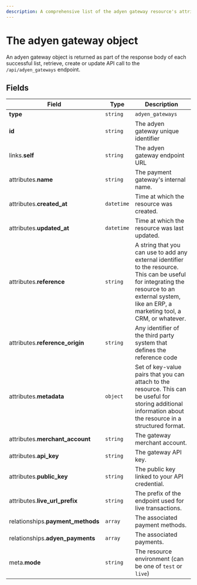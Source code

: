 ```yaml
---
description: A comprehensive list of the adyen gateway resource's attributes and relationships
---
```


# The adyen gateway object

An adyen gateway object is returned as part of the response body of each successful list, retrieve, create or update API call to the `/api/adyen_gateways` endpoint.

## Fields

| Field          | Type     | Description                                  |
| -------------- | -------- | -------------------------------------------- |
| **type**       | `string` | `adyen_gateways`                        |
| **id**         | `string` | The adyen gateway unique identifier  |
| links.**self** | `string` | The adyen gateway endpoint URL       |
| attributes.**name** | `string` | The payment gateway's internal name. |
| attributes.**created_at** | `datetime` | Time at which the resource was created. |
| attributes.**updated_at** | `datetime` | Time at which the resource was last updated. |
| attributes.**reference** | `string` | A string that you can use to add any external identifier to the resource. This can be useful for integrating the resource to an external system, like an ERP, a marketing tool, a CRM, or whatever. |
| attributes.**reference_origin** | `string` | Any identifier of the third party system that defines the reference code |
| attributes.**metadata** | `object` | Set of key-value pairs that you can attach to the resource. This can be useful for storing additional information about the resource in a structured format. |
| attributes.**merchant_account** | `string` | The gateway merchant account. |
| attributes.**api_key** | `string` | The gateway API key. |
| attributes.**public_key** | `string` | The public key linked to your API credential. |
| attributes.**live_url_prefix** | `string` | The prefix of the endpoint used for live transactions. |
| relationships.**payment_methods** | `array` | The associated payment methods. |
| relationships.**adyen_payments** | `array` | The associated payments. |
| meta.**mode** | `string` | The resource environment \(can be one of `test` or `live`\) |

